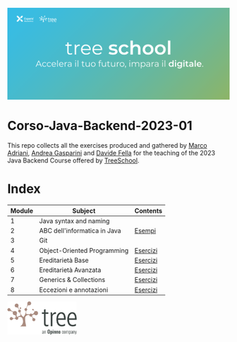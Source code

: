 ![TreeSchool](assets/treeschool_header.png)

# Corso-Java-Backend-2023-01

This repo collects all the exercises produced and gathered by [Marco Adriani](https://github.com/MrSosu), [Andrea Gasparini](https://github.com/andrea-gasparini) and [Davide Fella](https://github.com/davidefella) for the teaching of the 2023 Java Backend Course offered by [TreeSchool](https://tree.it/school/).

# Index

| Module | Subject                      | Contents                        |
|--------|------------------------------|---------------------------------|
| 1      | Java syntax and naming       |                                 |
| 2      | ABC dell'informatica in Java | [Esempi](module_02/src/esempi/) |
| 3      | Git                          |                                 |
| 4      | Object-Oriented Programming  | [Esercizi](module_04/src/)      |
| 5      | Ereditarietà Base            | [Esercizi](module_05/src)       |
| 6      | Ereditarietà Avanzata        | [Esercizi](module_06/src)       |
| 7      | Generics & Collections       | [Esercizi](module_07/src)       |
| 8      | Eccezioni e annotazioni      | [Esercizi](module_08/src)       |
<!--
| 9      | Packages                     | [Esercizi](module_09/src)                                          |
| 10     | Design Patterns              | [Esempi](module_10/src/Esempi)                                     |
| 12     | Java Stream                  | [Esercizi](module_12/src)                                          |
| 16     | Database                     | [Esercizo AndiamoATeatro](module_16/AndiamoATeatro.pdf), [Esempi](module_16/src/main/java) |
| 13     | API                          | [Esercizi](module_13/src) |
| 14     | Spring                       | [Esercizi](module_14/src) |
| 15     | Design Patterns              | [Esercizi](module_15/src) |
| 18     | Test                         | [Esercizi](module_18/src) |
-->

<img src="assets/treelogo.png" height="75">
